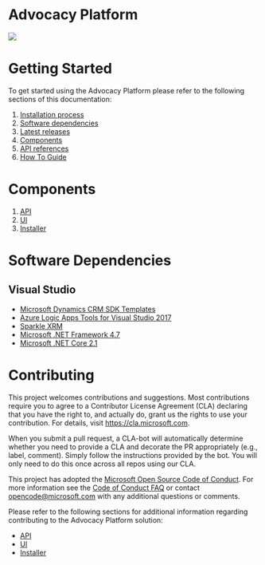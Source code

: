 # Advocacy Platform

<img src="https://dev.azure.com/AdvocacyPlatform/AdvocacyPlatform/_apis/build/status/microsoft.AdvocacyPlatform?branchName=master">

# Getting Started
To get started using the Advocacy Platform please refer to the following sections of this documentation:
1. [Installation process](./docs/installer/installer-user-guide.md)
2. [Software dependencies](#Software-Dependencies)
3. [Latest releases](https://github.com/Microsoft/AdvocacyPlatform/releases/latest)
3. [Components](#Components)
4. [API references](./docs/api/api-reference.md)
5. [How To Guide](./docs/howtoguide/how-to-guide.md)

# Components
1. [API](./docs/api/api.md)
2. [UI](./docs/ui/ui.md)
3. [Installer](./docs/installer/installer-user-guide.md)

# Software Dependencies
## Visual Studio
- [Microsoft Dynamics CRM SDK Templates](https://marketplace.visualstudio.com/items?itemName=DynamicsCRMPG.MicrosoftDynamicsCRMSDKTemplates)
- [Azure Logic Apps Tools for Visual Studio 2017](https://marketplace.visualstudio.com/items?itemName=VinaySinghMSFT.AzureLogicAppsToolsforVisualStudio-18551)
- [Sparkle XRM](http://www.sparklexrm.com/s/default.html)
- [Microsoft .NET Framework 4.7](https://dotnet.microsoft.com/download/dotnet-framework/net47)
- [Microsoft .NET Core 2.1](https://dotnet.microsoft.com/download/dotnet-core/2.1)

# Contributing

This project welcomes contributions and suggestions.  Most contributions require you to agree to a
Contributor License Agreement (CLA) declaring that you have the right to, and actually do, grant us
the rights to use your contribution. For details, visit https://cla.microsoft.com.

When you submit a pull request, a CLA-bot will automatically determine whether you need to provide
a CLA and decorate the PR appropriately (e.g., label, comment). Simply follow the instructions
provided by the bot. You will only need to do this once across all repos using our CLA.

This project has adopted the [Microsoft Open Source Code of Conduct](https://opensource.microsoft.com/codeofconduct/).
For more information see the [Code of Conduct FAQ](https://opensource.microsoft.com/codeofconduct/faq/) or
contact [opencode@microsoft.com](mailto:opencode@microsoft.com) with any additional questions or comments.

Please refer to the following sections for additional information regarding contributing to the Advocacy Platform solution:
* [API](./docs/api/api.md)
* [UI](./docs/ui/ui.md)
* [Installer](./docs/installer/installer.md)
